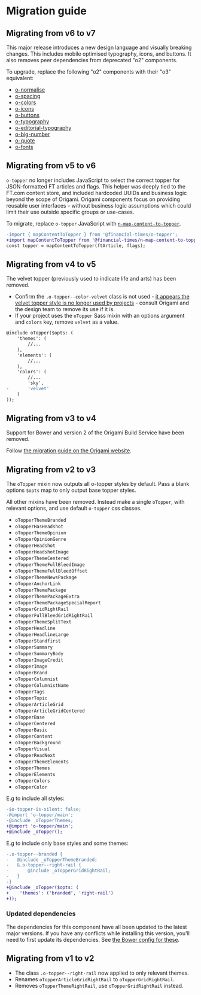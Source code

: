 # Migration guide

## Migrating from v6 to v7

This major release introduces a new design language and visually breaking changes. This includes mobile optimised typography, icons, and buttons. It also removes peer dependencies from deprecated "o2" components.

To upgrade, replace the following "o2" components with their "o3" equivalent:

- [o-normalise](../o-normalise/MIGRATION.md)
- [o-spacing](../o-spacing/MIGRATION.md)
- [o-colors](../o-colors/MIGRATION.md)
- [o-icons](../o-icons/MIGRATION.md)
- [o-buttons](../o-buttons/MIGRATION.md)
- [o-typography](../o-typography/MIGRATION.md)
- [o-editorial-typography](../o-editorial-typography/MIGRATION.md)
- [o-big-number](../o-big-number/MIGRATION.md)
- [o-quote](../o-quote/MIGRATION.md)
- [o-fonts](../o-fonts/MIGRATION.md)

## Migrating from v5 to v6

`o-topper` no longer includes JavaScript to select the correct topper for JSON-formatted FT articles and flags. This helper was deeply tied to the FT.com content store, and included hardcoded UUIDs and business logic beyond the scope of Origami. Origami components focus on providing reusable user interfaces – without business logic assumptions which could limit their use outside specific groups or use-cases.

To migrate, replace `o-topper` JavaScript with [`n-map-content-to-topper`](https://github.com/Financial-Times/n-map-content-to-topper).

```diff
-import { mapContentToTopper } from '@financial-times/o-topper';
+import mapContentToTopper from '@financial-times/n-map-content-to-topper';
const topper = mapContentToTopper(ftArticle, flags);
```

## Migrating from v4 to v5

The velvet topper (previously used to indicate life and arts) has been removed.

- Confirm the `.o-topper--color-velvet` class is not used - [it appears the velvet topper style is no longer used by projects](https://github.com/Financial-Times/o-topper/pull/94) - consult Origami and the design team to remove its use if it is.
- If your project uses the `oTopper` Sass mixin with an options argument and `colors` key, remove `velvet` as a value.

```diff
@include oTopper($opts: (
	'themes': (
        //...
	),
	'elements': (
        //...
	),
	'colors': (
        //...
		'sky',
-		'velvet'
	)
));
```

## Migrating from v3 to v4

Support for Bower and version 2 of the Origami Build Service have been removed.

Follow [the migration guide on the Origami website](https://origami.ft.com/documentation/tutorials/bower-to-npm/).

## Migrating from v2 to v3

The `oTopper` mixin now outputs all o-topper styles by default. Pass a blank options `$opts` map to only output base topper styles.

All other mixins have been removed. Instead make a single `oTopper`, with relevant options, and use default `o-topper` css classes.

- `oTopperThemeBranded`
- `oTopperHasHeadshot`
- `oTopperThemeOpinion`
- `oTopperOpinionGenre`
- `oTopperHeadshot`
- `oTopperHeadshotImage`
- `oTopperThemeCentered`
- `oTopperThemeFullBleedImage`
- `oTopperThemeFullBleedOffset`
- `oTopperThemeNewsPackage`
- `oTopperAnchorLink`
- `oTopperThemePackage`
- `oTopperThemePackageExtra`
- `oTopperThemePackageSpecialReport`
- `oTopperGridRightRail`
- `oTopperFullBleedGridRightRail`
- `oTopperThemeSplitText`
- `oTopperHeadline`
- `oTopperHeadlineLarge`
- `oTopperStandfirst`
- `oTopperSummary`
- `oTopperSummaryBody`
- `oTopperImageCredit`
- `oTopperImage`
- `oTopperBrand`
- `oTopperColumnist`
- `oTopperColumnistName`
- `oTopperTags`
- `oTopperTopic`
- `oTopperArticleGrid`
- `oTopperArticleGridCentered`
- `oTopperBase`
- `oTopperCentered`
- `oTopperBasic`
- `oTopperContent`
- `oTopperBackground`
- `oTopperVisual`
- `oTopperReadNext`
- `oTopperThemeElements`
- `oTopperThemes`
- `oTopperElements`
- `oTopperColors`
- `oTopperColor`

E.g to include all styles:

```diff
-$o-topper-is-silent: false;
-@import 'o-topper/main';
-@include _oTopperThemes;
+@import 'o-topper/main';
+@include _oTopper();
```

E.g to include only base styles and some themes:

```diff
-.o-topper--branded {
-	@include _oTopperThemeBranded;
-	&.o-topper--right-rail {
-		@include _oTopperGridRightRail;
-	}
-}
+@include _oTopper($opts: (
+    'themes': ('branded', 'right-rail')
+));
```

### Updated dependencies

The dependencies for this component have all been updated to the latest major versions.
If you have any conflicts while installing this version, you'll need to first update
its dependencies. See [the Bower config for these](./bower.json).

## Migrating from v1 to v2

- The class `.o-topper--right-rail` now applied to only relevant themes.
- Renames `oTopperArticleGridRightRail` to `oTopperGridRightRail`.
- Removes `oTopperThemeRightRail`, use `oTopperGridRightRail` instead.

